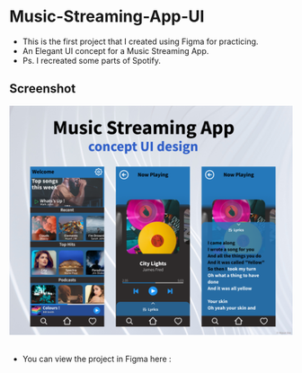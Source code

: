 # Music-Streaming-App-UI

- This is the first project that I created using Figma for practicing.</br>
- An Elegant UI concept for a Music Streaming App.</br>
- Ps. I recreated some parts of Spotify.

## Screenshot
<img src="assets/Music Player App.png" width="900"></br></br>
- You can view the project in Figma here :</br> 

